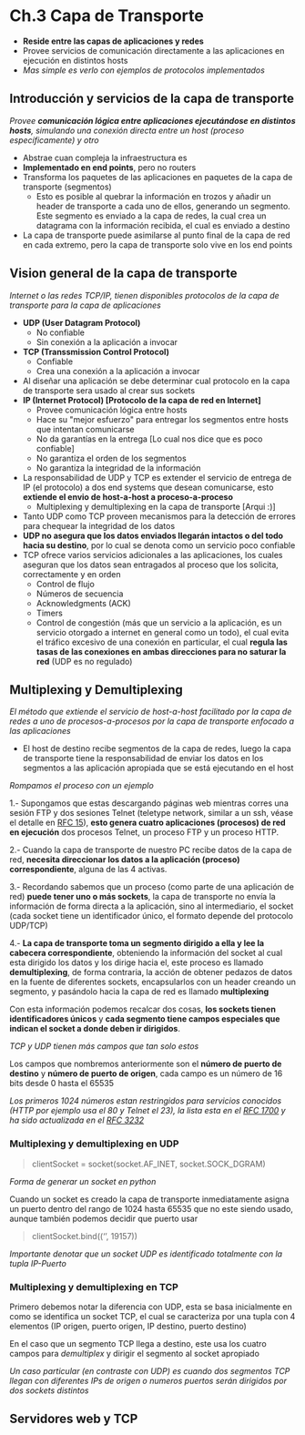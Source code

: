 # Ch.3 Capa de Transporte

- **Reside entre las capas de aplicaciones y redes**
- Provee servicios de comunicación directamente a las aplicaciones en ejecución en distintos hosts
- _Mas simple es verlo con ejemplos de protocolos implementados_

## Introducción y servicios de la capa de transporte

_Provee **comunicación lógica entre aplicaciones ejecutándose en distintos hosts**, simulando una conexión directa entre un host (proceso específicamente) y otro_

- Abstrae cuan compleja la infraestructura es
- **Implementado en end points**, pero no routers
- Transforma los paquetes de las aplicaciones en paquetes de la capa de transporte (segmentos)
    - Esto es posible al quebrar la información en trozos y añadir un header de transporte a cada uno de ellos, generando un segmento. Este segmento es enviado a la capa de redes, la cual crea un datagrama con la información recibida, el cual es enviado a destino
- La capa de transporte puede asimilarse al punto final de la capa de red en cada extremo, pero la capa de transporte solo vive en los end points

## Vision general de la capa de transporte

_Internet o las redes TCP/IP, tienen disponibles protocolos de la capa de transporte para la capa de aplicaciones_

- **UDP (User Datagram Protocol)**
    - No confiable
    - Sin conexión a la aplicación a invocar
- **TCP (Transsmission Control Protocol)**
    - Confiable
    - Crea una conexión a la aplicación a invocar
- Al diseñar una aplicación se debe determinar cual protocolo en la capa de transporte sera usado al crear sus sockets
- **IP (Internet Protocol) [Protocolo de la capa de red en Internet]**
    - Provee comunicación lógica entre hosts
    - Hace su "mejor esfuerzo" para entregar los segmentos entre hosts que intentan comunicarse
    - No da garantías en la entrega [Lo cual nos dice que es poco confiable]
    - No garantiza el orden de los segmentos
    - No garantiza la integridad de la información
- La responsabilidad de UDP y TCP es extender el servicio de entrega de IP (el protocolo) a dos end systems que desean comunicarse, esto **extiende el envio de host-a-host a proceso-a-proceso**
    - Multiplexing y demultiplexing en la capa de transporte [Arqui :)]
- Tanto UDP como TCP proveen mecanismos para la detección de errores para chequear la integridad de los datos
- **UDP no asegura que los datos enviados llegarán intactos o del todo hacia su destino**, por lo cual se denota como un servicio poco confiable
- TCP ofrece varios servicios adicionales a las aplicaciones, los cuales aseguran que los datos sean entragados al proceso que los solicita, correctamente y en orden
    - Control de flujo
    - Números de secuencia
    - Acknowledgments (ACK)
    - Timers
    - Control de congestión (más que un servicio a la aplicación, es un servicio otorgado a internet en general como un todo), el cual evita el tráfico excesivo de una conexión en particular, el cual **regula las tasas de las conexiones en ambas direcciones para no saturar la red** (UDP es no regulado)

## Multiplexing y Demultiplexing

_El método que extiende el servicio de host-a-host facilitado por la capa de redes a uno de procesos-a-procesos por la capa de transporte enfocado a las aplicaciones_

- El host de destino recibe segmentos de la capa de redes, luego la capa de transporte tiene la responsabilidad de enviar los datos en los segmentos a las aplicación apropiada que se está ejecutando en el host

_Rompamos el proceso con un ejemplo_

1.- Supongamos que estas descargando páginas web mientras corres una sesión FTP y dos sesiones Telnet (teletype network, similar a un ssh, véase el detalle en [RFC 15](https://tools.ietf.org/html/rfc15)), **esto genera cuatro aplicaciones (procesos) de red en ejecución** dos procesos Telnet, un proceso FTP y un proceso HTTP.

2.- Cuando la capa de transporte de nuestro PC recibe datos de la capa de red, **necesita direccionar los datos a la aplicación (proceso) correspondiente**, alguna de las 4 activas.

3.- Recordando sabemos que un proceso (como parte de una aplicación de red) **puede tener uno o más sockets**, la capa de transporte no envía la información de forma directa a la aplicación, sino al intermediario, el socket (cada socket tiene un identificador único, el formato depende del protocolo UDP/TCP)

4.- **La capa de transporte toma un segmento dirigido a ella y lee la cabecera correspondiente**, obteniendo la información del socket al cual esta dirigido los datos y los dirige hacia el, este proceso es llamado **demultiplexing**, de forma contraria, la acción de obtener pedazos de datos en la fuente de diferentes sockets, encapsularlos con un header creando un segmento, y pasándolo hacia la capa de red es llamado **multiplexing**

Con esta información podemos recalcar dos cosas, **los sockets tienen identificadores únicos** y **cada segmento tiene campos especiales que indican el socket a donde deben ir dirigidos**. 

_TCP y UDP tienen más campos que tan solo estos_

Los campos que nombremos anteriormente son el **número de puerto de destino** y **número de puerto de origen**, cada campo es un número de 16 bits desde 0 hasta el 65535

_Los primeros 1024 números estan restringidos para servicios conocidos (HTTP por ejemplo usa el 80 y Telnet el 23), la lista esta en el [RFC 1700](https://tools.ietf.org/html/rfc1700) y ha sido actualizada en el [RFC 3232](https://tools.ietf.org/html/rfc3232)_

### **Multiplexing y demultiplexing en UDP**

>clientSocket = socket(socket.AF_INET, socket.SOCK_DGRAM)

_Forma de generar un socket en python_

Cuando un socket es creado la capa de transporte inmediatamente asigna un puerto dentro del rango de 1024 hasta 65535 que no este siendo usado, aunque también podemos decidir que puerto usar

>clientSocket.bind((‘’, 19157))

_Importante denotar que un socket UDP es identificado totalmente con la tupla IP-Puerto_

### **Multiplexing y demultiplexing en TCP**

Primero debemos notar la diferencia con UDP, esta se basa inicialmente en como se identifica un socket TCP, el cual se caracteriza por una tupla con 4 elementos (IP origen, puerto origen, IP destino, puerto destino)

En el caso que un segmento TCP llega a destino, este usa los cuatro campos para _demultiplex_ y dirigir el segmento al socket apropiado

_Un caso particular (en contraste con UDP) es cuando dos segmentos TCP llegan con diferentes IPs de origen o numeros puertos serán dirigidos por dos sockets distintos_

## Servidores web y TCP


